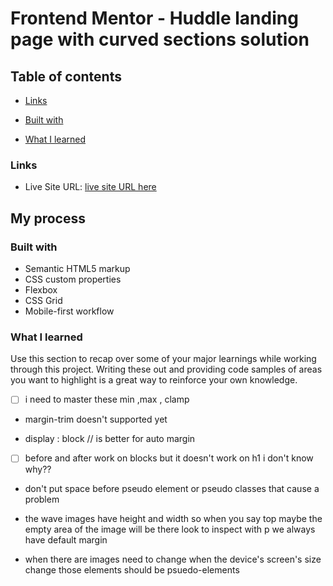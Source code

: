 # Frontend Mentor - Huddle landing page with curved sections solution

## Table of contents

- [Links](#links)

- [Built with](#built-with)
- [What I learned](#what-i-learned)

### Links

- Live Site URL: [live site URL here](https://your-live-site-url.com)

## My process

### Built with

- Semantic HTML5 markup
- CSS custom properties
- Flexbox
- CSS Grid
- Mobile-first workflow

### What I learned

Use this section to recap over some of your major learnings while working through this project. Writing these out and providing code samples of areas you want to highlight is a great way to reinforce your own knowledge.

- [ ] i need to master these min ,max , clamp

- margin-trim doesn't supported yet

- display : block // is better for auto margin

- [ ] before and after work on blocks but it doesn't work on h1 i don't know why??

- don't put space before pseudo element or pseudo classes that cause a problem

- the wave images have height and width so when you say top maybe the empty area of the image will be there look to inspect
  with p we always have default margin

- when there are images need to change when the device's screen's size change those elements should be psuedo-elements
